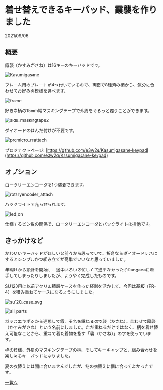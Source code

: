 # 着せ替えできるキーパッド、霞襲を作りました

2021/09/06

## 概要

霞襲（かすみがさね）は16キーのキーバッドです。

![Kasumigasane](Kasumigasane.jpg)

フレーム用のプレートが4つ付いているので、両面で8種類の柄から、気分に合わせてお好みの模様を選べます。

![frame](frame.jpg)

好きな柄の15mm幅マスキングテープで外周をぐるっと覆うことができます。

![side_maskingtape2](side_maskingtape2.jpg)

ダイオードのはんだ付けが不要です。

![promicro_reattach](promicro_reattach.jpg)

プロジェクトページ: [https://github.com/e3w2q/Kasumigasane-keypad](https://github.com/e3w2q/Kasumigasane-keypad)

## オプション

ロータリーエンコーダを1つ装着できます。

![rotaryencoder_attach](rotaryencoder_attach.jpg)

バックライトで光らせられます。

![led_on](led_on.jpg)

仕様するピン数の関係で、ロータリーエンコーダとバックライトは排他です。

## きっかけなど

かわいいキーバッドがほしいと前々から思っていて、折角ならダイオードレスにするとシンプルかつ組み立てが簡単でいいなと思っていました。

年明けから設計を開始し、途中いろいろ忙しくて進まなかったりPangaeaに着手してしまったりしましたが、ようやく完成したものです。

SU120用に以前アクリル積層ケースを作った経験を活かして、今回は基板（FR-4）を積み重ねてケースになるようにしました。

![su120_case_svg](su120_case_svg.png)

![all_parts](all_parts.jpg)

ガラスエキポシから連想して霞、それを重ねるので襲（かさね）、合わせて霞襲（かすみがさね）という名前にしました。ただ重ねるだけではなく、柄を着せ替え可能なことから、重ねて着た着物を指す「襲（かさね）」の字を使っています。

枠の模様、外周のマスキングテープの柄、そしてキーキャップと、組み合わせを楽しめるキーパッドになりました。

夏の衣替えには間に合いませんでしたが、冬の衣替えに間に合ってよかったです。


[一覧へ](../)
